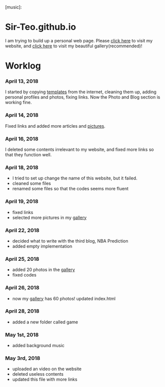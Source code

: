 [website]:https://sir-teo.github.io
[gallery]:https://sir-teo.github.io/gallery
[HTML5 up]: https://www.html5up.com
[music]:
# Sir-Teo.github.io
I am trying to build up a personal web page. 
Please [click here][website] to visit my website, and [click here][gallery] to visit my beautiful gallery(recommended)!

# Worklog
### April 13, 2018
I started by copying [templates][HTML5 up] from the internet, cleaning them up, adding personal profiles and photos, fixing links. Now the 
Photo and Blog section is working fine. 

### April 14, 2018
Fixed links and added more articles and [pictures][gallery]. 

### April 16, 2018
I deleted some contents irrelevant to my website, and fixed more links so that they function well.

### April 18, 2018
- I tried to set up change the name of this website, but it failed. 
- cleaned some files
- renamed some files so that the codes seems more fluent

### April 19, 2018
- fixed links
- selected more pictures in my [gallery][gallery]

### April 22, 2018
- decided what to write with the third blog, NBA Prediction
- added empty implementation

### April 25, 2018
- added 20 photos in the [gallery][gallery]
- fixed codes

### April 26, 2018
- now my [gallery][gallery] has 60 photos!
updated index.html

### April 28, 2018
- added a new folder called game

### May 1st, 2018
- added background music

### May 3rd, 2018
- uploaded an video on the website
- deleted useless contents
- updated this file with more links




